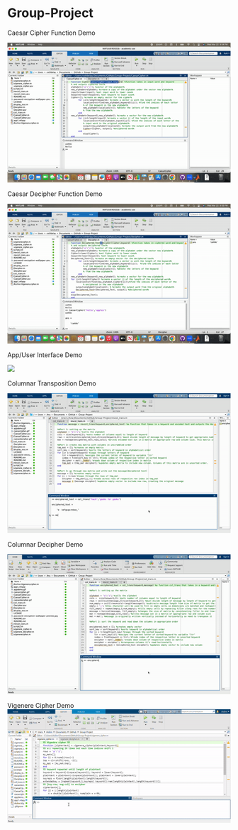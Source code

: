 # Group-Project
Caesar Cipher Function Demo

![](caesarcipher.gif)

Caesar Decipher Function Demo

![](caesardecipher.gif)

App/User Interface Demo

![](appdemo.gif)

Columnar Transposition Demo

![](columnardecipher.gif)

Columnar Decipher Demo

![](columnartransposition.gif)

Vigenere Cipher Demo
![](vigenere_cipher.gif)

